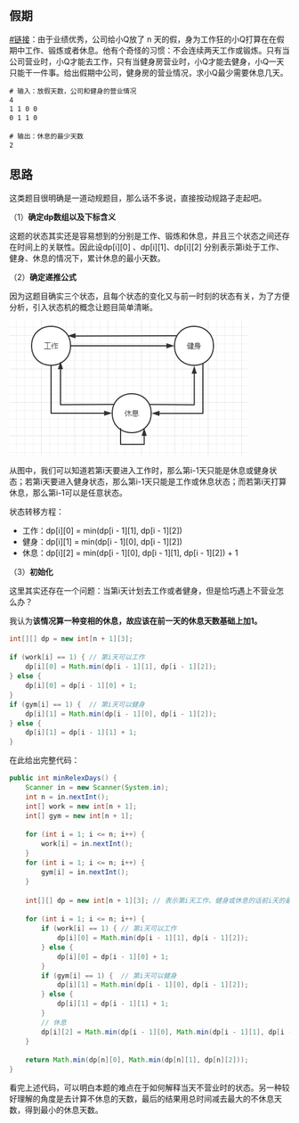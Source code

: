 ## 假期

[#链接](https://www.nowcoder.com/questionTerminal/7cd9a140387e455a972e8fea0e74be2c)：由于业绩优秀，公司给小Q放了 n 天的假，身为工作狂的小Q打算在在假期中工作、锻炼或者休息。他有个奇怪的习惯：不会连续两天工作或锻炼。只有当公司营业时，小Q才能去工作，只有当健身房营业时，小Q才能去健身，小Q一天只能干一件事。给出假期中公司，健身房的营业情况，求小Q最少需要休息几天。

```shell
# 输入：放假天数，公司和健身的营业情况
4
1 1 0 0
0 1 1 0

# 输出：休息的最少天数
2
```



## 思路

这类题目很明确是一道动规题目，那么话不多说，直接按动规路子走起吧。

（1）**确定dp数组以及下标含义**

这题的状态其实还是容易想到的分别是工作、锻炼和休息，并且三个状态之间还存在时间上的关联性。因此设dp[i][0] 、dp[i][1]、dp[i][2] 分别表示第i处于工作、健身、休息的情况下，累计休息的最小天数。

（2）**确定递推公式**

因为这题目确实三个状态，且每个状态的变化又与前一时刻的状态有关，为了方便分析，引入状态机的概念让题目简单清晰。

![image-20220110145654045](..\pics\状态机-假期.png)

从图中，我们可以知道若第i天要进入工作时，那么第i-1天只能是休息或健身状态；若第i天要进入健身状态，那么第i-1天只能是工作或休息状态；而若第i天打算休息，那么第i-1可以是任意状态。

状态转移方程：

- 工作：dp[i][0] = min(dp[i - 1][1], dp[i - 1][2])
- 健身：dp[i][1] = min(dp[i - 1][0], dp[i - 1][2])
- 休息：dp[i][2] = min(dp[i - 1][0], dp[i - 1][1], dp[i - 1][2]) + 1

（3）**初始化**

这里其实还存在一个问题：当第i天计划去工作或者健身，但是恰巧遇上不营业怎么办？

我认为**该情况算一种变相的休息，故应该在前一天的休息天数基础上加1。**

```java
int[][] dp = new int[n + 1][3];

if (work[i] == 1) { // 第i天可以工作
    dp[i][0] = Math.min(dp[i - 1][1], dp[i - 1][2]);
} else {
    dp[i][0] = dp[i - 1][0] + 1;
}
if (gym[i] == 1) {  // 第i天可以健身
    dp[i][1] = Math.min(dp[i - 1][0], dp[i - 1][2]);
} else {
    dp[i][1] = dp[i - 1][1] + 1;
}
```

在此给出完整代码：

```java
public int minRelexDays() {
    Scanner in = new Scanner(System.in);
    int n = in.nextInt();
    int[] work = new int[n + 1];
    int[] gym = new int[n + 1];

    for (int i = 1; i <= n; i++) {
        work[i] = in.nextInt();
    }
    for (int i = 1; i <= n; i++) {
        gym[i] = in.nextInt();
    }

    int[][] dp = new int[n + 1][3]; // 表示第i天工作、健身或休息的话前i天的最小休息天数

    for (int i = 1; i <= n; i++) {
        if (work[i] == 1) { // 第i天可以工作
            dp[i][0] = Math.min(dp[i - 1][1], dp[i - 1][2]);
        } else {
            dp[i][0] = dp[i - 1][0] + 1;
        }
        if (gym[i] == 1) {  // 第i天可以健身
            dp[i][1] = Math.min(dp[i - 1][0], dp[i - 1][2]);
        } else {
            dp[i][1] = dp[i - 1][1] + 1;
        }
        // 休息
        dp[i][2] = Math.min(dp[i - 1][0], Math.min(dp[i - 1][1], dp[i - 1][2])) + 1;    
    }

    return Math.min(dp[n][0], Math.min(dp[n][1], dp[n][2]));
}
```

看完上述代码，可以明白本题的难点在于如何解释当天不营业时的状态。另一种较好理解的角度是去计算不休息的天数，最后的结果用总时间减去最大的不休息天数，得到最小的休息天数。

